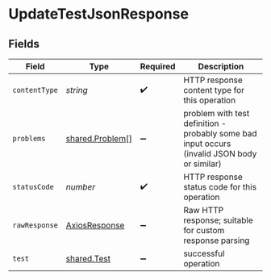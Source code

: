 # UpdateTestJsonResponse


## Fields

| Field                                                                                        | Type                                                                                         | Required                                                                                     | Description                                                                                  |
| -------------------------------------------------------------------------------------------- | -------------------------------------------------------------------------------------------- | -------------------------------------------------------------------------------------------- | -------------------------------------------------------------------------------------------- |
| `contentType`                                                                                | *string*                                                                                     | :heavy_check_mark:                                                                           | HTTP response content type for this operation                                                |
| `problems`                                                                                   | [shared.Problem](../../models/shared/problem.md)[]                                           | :heavy_minus_sign:                                                                           | problem with test definition - probably some bad input occurs (invalid JSON body or similar) |
| `statusCode`                                                                                 | *number*                                                                                     | :heavy_check_mark:                                                                           | HTTP response status code for this operation                                                 |
| `rawResponse`                                                                                | [AxiosResponse](https://axios-http.com/docs/res_schema)                                      | :heavy_minus_sign:                                                                           | Raw HTTP response; suitable for custom response parsing                                      |
| `test`                                                                                       | [shared.Test](../../models/shared/test.md)                                                   | :heavy_minus_sign:                                                                           | successful operation                                                                         |